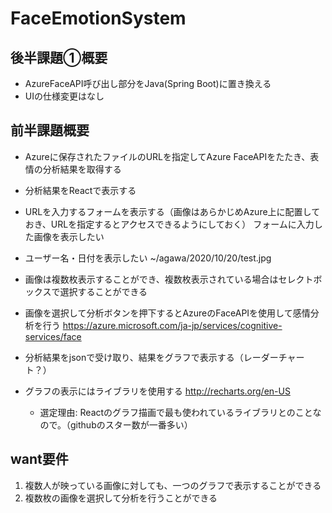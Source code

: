 # FaceEmotionSystem

## 後半課題①概要
* AzureFaceAPI呼び出し部分をJava(Spring Boot)に置き換える
* UIの仕様変更はなし

## 前半課題概要
* Azureに保存されたファイルのURLを指定してAzure FaceAPIをたたき、表情の分析結果を取得する
* 分析結果をReactで表示する

* URLを入力するフォームを表示する（画像はあらかじめAzure上に配置しておき、URLを指定するとアクセスできるようにしておく）
フォームに入力した画像を表示したい
* ユーザー名・日付を表示したい
  ~/agawa/2020/10/20/test.jpg 
* 画像は複数枚表示することができ、複数枚表示されている場合はセレクトボックスで選択することができる
* 画像を選択して分析ボタンを押下するとAzureのFaceAPIを使用して感情分析を行う
https://azure.microsoft.com/ja-jp/services/cognitive-services/face
* 分析結果をjsonで受け取り、結果をグラフで表示する（レーダーチャート？）
* グラフの表示にはライブラリを使用する
http://recharts.org/en-US
  * 選定理由: Reactのグラフ描画で最も使われているライブラリとのことなので。（githubのスター数が一番多い）

## want要件
1. 複数人が映っている画像に対しても、一つのグラフで表示することができる
2. 複数枚の画像を選択して分析を行うことができる